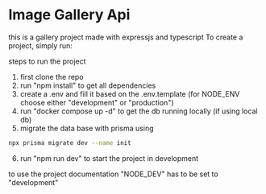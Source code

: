 # Image Gallery Api
this is a gallery project made with expressjs and typescript
To create a project, simply run:

steps to run the project

1. first clone the repo
2. run "npm install" to get all dependencies
3. create a .env and fill it based on the .env.template (for NODE_ENV choose either "development" or "production")
4. run "docker compose up -d" to get the db running locally (if using local db)
5. migrate the data base with prisma using

```bash
npx prisma migrate dev --name init
```

6. run "npm run dev" to start the project in development

to use the project documentation "NODE_DEV" has to be set to "development"

